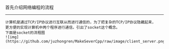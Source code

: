 首先介绍网络编程的流程
____
    计算机是通过TCP/IP协议进行互联从而进行通信的，为了把复杂的TCP/IP协议隐藏起来，
    更方便的实现计算机中两个程序进行通信，引出了socket这个概念。
    下面是socket的流程图
    ![img](https://github.com/juzhongren/MakeSeverCpp/raw/image/client_server.png)

